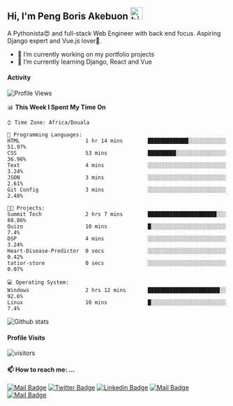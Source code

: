  ## Hi, I'm Peng Boris Akebuon <img src="https://user-images.githubusercontent.com/1303154/88677602-1635ba80-d120-11ea-84d8-d263ba5fc3c0.gif" width="28px" alt="hi">

 A Pythonista😍 and full-stack Web Engineer with back end focus. Aspiring Django expert and Vue.js lover🤗.
 
- 🔭 I’m currently working on my portfolio projects
- 🌱 I’m currently learning Django, React and Vue

#### Activity
<!--START_SECTION:waka-->
![Profile Views](http://img.shields.io/badge/Profile%20Views-339-blue)

📊 **This Week I Spent My Time On** 

```text
⌚︎ Time Zone: Africa/Douala

💬 Programming Languages: 
HTML                     1 hr 14 mins        █████████████░░░░░░░░░░░░   51.97% 
CSS                      53 mins             █████████░░░░░░░░░░░░░░░░   36.96% 
Text                     4 mins              ░░░░░░░░░░░░░░░░░░░░░░░░░   3.24% 
JSON                     3 mins              ░░░░░░░░░░░░░░░░░░░░░░░░░   2.61% 
Git Config               3 mins              ░░░░░░░░░░░░░░░░░░░░░░░░░   2.48%

🐱‍💻 Projects: 
Summit Tech              2 hrs 7 mins        ██████████████████████░░░   88.86% 
Quizo                    10 mins             █░░░░░░░░░░░░░░░░░░░░░░░░   7.4% 
DSP                      4 mins              ░░░░░░░░░░░░░░░░░░░░░░░░░   3.24% 
Heart-Disease-Predictor  0 secs              ░░░░░░░░░░░░░░░░░░░░░░░░░   0.42% 
tatior-store             0 secs              ░░░░░░░░░░░░░░░░░░░░░░░░░   0.07%

💻 Operating System: 
Windows                  2 hrs 12 mins       ███████████████████████░░   92.6% 
Linux                    10 mins             █░░░░░░░░░░░░░░░░░░░░░░░░   7.4%

```


<!--END_SECTION:waka-->


![Github stats](https://github-readme-stats.vercel.app/api?username=itzomen&theme=vue&show_icons=true&count_private=true)
 
 #### Profile Visits 

![visitors](https://visitor-badge.glitch.me/badge?page_id=itzomen)

#### 📫 How to reach me: ...

[![Mail Badge](https://img.shields.io/badge/-itzomen-c0392b?style=flat&labelColor=c0392b&logo=gmail&logoColor=white)](mailto:peng.akebuon2468@gmail.com)
[![Twitter Badge](https://img.shields.io/badge/-@itz_an_omen-1ca0f1?style=flat&labelColor=1ca0f1&logo=twitter&logoColor=white&link=https://twitter.com/itz_an_omen)](https://twitter.com/itz_an_omen/) [![Linkedin Badge](https://img.shields.io/badge/-Peng_Boris_Akebuon-0e76a8?style=flat&labelColor=0e76a8&logo=linkedin&logoColor=white)](https://www.linkedin.com/in/peng-boris-akebuon-0b8ba0195/)
 [![Mail Badge](https://img.shields.io/badge/-Academy_Omen-e74c3c?style=flat&labelColor=e74c3c&logo=youtube&logoColor=white)](https://https://www.youtube.com/channel/UCknaAfNfqKQDQFnqP2zMA6A?view_as=subscriber)  [![Mail Badge](https://img.shields.io/badge/-@itz_an_omen-405DE6?style=flat&labelColor=5851DB&logo=instagram&logoColor=white)](https://instagram.com/itz_an_omen)
